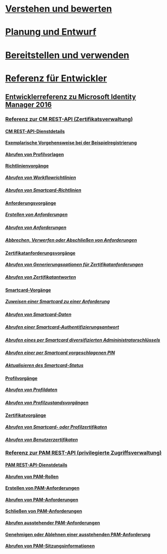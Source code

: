 # [Verstehen und bewerten](/MIM/Understand/journey-understand-evaluate.md)
# [Planung und Entwurf](/MIM/PlanDesign/journey-plan-design.md)
# [Bereitstellen und verwenden](/MIM/DeployUse/journey-deploy-use.md)
# [Referenz für Entwickler](microsoft-identity-manager-2016-developer-reference.md)
## [Entwicklerreferenz zu Microsoft Identity Manager 2016](microsoft-identity-manager-2016-developer-reference.md)
### [Referenz zur CM REST-API (Zertifikatsverwaltung)](certificate-management-rest-api-reference.md)
#### [CM REST-API-Dienstdetails](certificate-management-rest-api-service-details.md)
#### [Exemplarische Vorgehensweise bei der Beispielregistrierung](sample-enrollment-walkthrough.md)
#### [Abrufen von Profilvorlagen](get-profile-templates.md)
#### [Richtlinienvorgänge](policy-operations.md)
##### [Abrufen von Workflowrichtlinien](get-workflow-policy.md)
##### [Abrufen von Smartcard-Richtlinien](get-smartcard-policy.md)
#### [Anforderungsvorgänge](request-operations.md)
##### [Erstellen von Anforderungen](create-request.md)
##### [Abrufen von Anforderungen](get-request.md)
##### [Abbrechen, Verwerfen oder Abschließen von Anforderungen](cancel-abandon-complete-request.md)
#### [Zertifikatanforderungsvorgänge](certificate-request-operations.md)
##### [Abrufen von Generierungsoptionen für Zertifikatanforderungen](get-certificate-request-generation-options.md)
##### [Abrufen von Zertifikatantworten](get-certificate-responses.md)
#### [Smartcard-Vorgänge](smartcard-operations.md)
##### [Zuweisen einer Smartcard zu einer Anforderung](assign-smartcard-to-request.md)
##### [Abrufen von Smartcard-Daten](get-smartcard-data.md)
##### [Abrufen einer Smartcard-Authentifizierungsantwort](get-smartcard-authentication-response.md)
##### [Abrufen eines per Smartcard diversifizierten Admininistratorschlüssels](get-smartcard-diversified-admin-key.md)
##### [Abrufen einer per Smartcard vorgeschlagenen PIN](get-smartcard-proposed-pin.md)
##### [Aktualisieren des Smartcard-Status](update-smartcard-status.md)
#### [Profilvorgänge](profile-operations.md)
##### [Abrufen von Profildaten](get-profile-data.md)
##### [Abrufen von Profilzustandsvorgängen](get-profile-state-operations.md)
#### [Zertifikatvorgänge](certificate-operations.md)
##### [Abrufen von Smartcard- oder Profilzertifikaten](get-smartcard-profile-certificates.md)
##### [Abrufen von Benutzerzertifikaten](get-user-certificates.md)
### [Referenz zur PAM REST-API (privilegierte Zugriffsverwaltung)](privileged-access-management-rest-api-reference.md)
#### [PAM REST-API-Dienstdetails](privileged-access-management-rest-api-service-details.md)
#### [Abrufen von PAM-Rollen](privileged-access-management-get-roles.md)
#### [Erstellen von PAM-Anforderungen](privileged-access-management-create-request.md)
#### [Abrufen von PAM-Anforderungen](privileged-access-management-get-requests.md)
#### [Schließen von PAM-Anforderungen](privileged-access-management-close-request.md)
#### [Abrufen ausstehender PAM-Anforderungen](privileged-access-management-get-pending-requests.md)
#### [Genehmigen oder Ablehnen einer ausstehenden PAM-Anforderung](privileged-access-management-approve-reject-pending-request.md)
#### [Abrufen von PAM-Sitzungsinformationen](privileged-access-management-get-session-info.md)
<!--HONumber=Mar16_HO1-->
